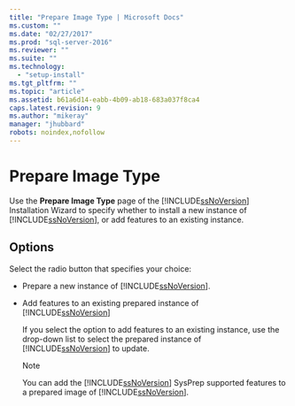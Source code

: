 ```yaml
---
title: "Prepare Image Type | Microsoft Docs"
ms.custom: ""
ms.date: "02/27/2017"
ms.prod: "sql-server-2016"
ms.reviewer: ""
ms.suite: ""
ms.technology: 
  - "setup-install"
ms.tgt_pltfrm: ""
ms.topic: "article"
ms.assetid: b61a6d14-eabb-4b09-ab18-683a037f8ca4
caps.latest.revision: 9
ms.author: "mikeray"
manager: "jhubbard"
robots: noindex,nofollow
---
```

# Prepare Image Type
  Use the **Prepare Image Type** page of the [!INCLUDE[ssNoVersion](../a9notintoc/includes/ssnoversion-md.md)] Installation Wizard to specify whether to install a new instance of [!INCLUDE[ssNoVersion](../a9notintoc/includes/ssnoversion-md.md)], or add features to an existing instance.  
  
## Options  
 Select the radio button that specifies your choice:  
  
-   Prepare a new instance of [!INCLUDE[ssNoVersion](../a9notintoc/includes/ssnoversion-md.md)].  
  
-   Add features to an existing prepared instance of [!INCLUDE[ssNoVersion](../a9notintoc/includes/ssnoversion-md.md)]  
  
     If you select the option to add features to an existing instance, use the drop-down list to select the prepared instance of [!INCLUDE[ssNoVersion](../a9notintoc/includes/ssnoversion-md.md)] to update.  
  
    > [!NOTE]  
    >  You can add the [!INCLUDE[ssNoVersion](../a9notintoc/includes/ssnoversion-md.md)] SysPrep supported features to a prepared image of [!INCLUDE[ssNoVersion](../a9notintoc/includes/ssnoversion-md.md)].  
  
  